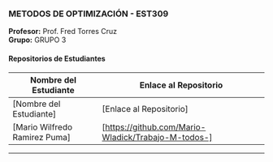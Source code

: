 
### METODOS DE OPTIMIZACIÓN - EST309
**Profesor:** Prof. Fred Torres Cruz  
**Grupo:** GRUPO 3

#### Repositorios de Estudiantes
| Nombre del Estudiante | Enlace al Repositorio |
|--------------|-----------------|
| [Nombre del Estudiante] | [Enlace al Repositorio] |
| [Mario Wilfredo Ramirez Puma] | [https://github.com/Mario-Wladick/Trabajo-M-todos-] |
---
